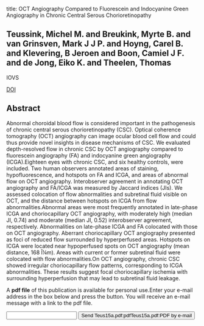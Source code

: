 title: OCT Angiography Compared to Fluorescein and Indocyanine Green Angiography in Chronic Central Serous Chorioretinopathy

## Teussink, Michel M. and Breukink, Myrte B. and van Grinsven, Mark J J P. and Hoyng, Carel B. and Klevering, B Jeroen and Boon, Camiel J F. and de Jong, Eiko K. and Theelen, Thomas
IOVS

<a href="https://doi.org/10.1167/iovs.15-17140">DOI</a>

## Abstract
Abnormal choroidal blood flow is considered important in the pathogenesis of chronic central serous chorioretinopathy (CSC). Optical coherence tomography (OCT) angiography can image ocular blood cell flow and could thus provide novel insights in disease mechanisms of CSC. We evaluated depth-resolved flow in chronic CSC by OCT angiography compared to fluorescein angiography (FA) and indocyanine green angiography (ICGA).Eighteen eyes with chronic CSC, and six healthy controls, were included. Two human observers annotated areas of staining, hypofluorescence, and hotspots on FA and ICGA, and areas of abnormal flow on OCT angiography. Interobserver agreement in annotating OCT angiography and FA/ICGA was measured by Jaccard indices (JIs). We assessed colocation of flow abnormalities and subretinal fluid visible on OCT, and the distance between hotspots on ICGA from flow abnormalities.Abnormal areas were most frequently annotated in late-phase ICGA and choriocapillary OCT angiography, with moderately high (median JI, 0.74) and moderate (median JI, 0.52) interobserver agreement, respectively. Abnormalities on late-phase ICGA and FA colocated with those on OCT angiography. Aberrant choriocapillary OCT angiography presented as foci of reduced flow surrounded by hyperperfused areas. Hotspots on ICGA were located near hypoperfused spots on OCT angiography (mean distance, 168 Î¼m). Areas with current or former subretinal fluid were colocated with flow abnormalities.On OCT angiography, chronic CSC showed irregular choriocapillary flow patterns, corresponding to ICGA abnormalities. These results suggest focal choriocapillary ischemia with surrounding hyperperfusion that may lead to subretinal fluid leakage.

A <b>pdf file</b> of this publication is available for personal use.Enter your e-mail address in the box below and press the button. You will receive an e-mail message with a link to the pdf file.
<form action="sender.php">  <input type="text" name="email">  <input type="submit" value="Send Teus15a.pdf:pdfTeus15a.pdf:PDF by e-mail"></form>